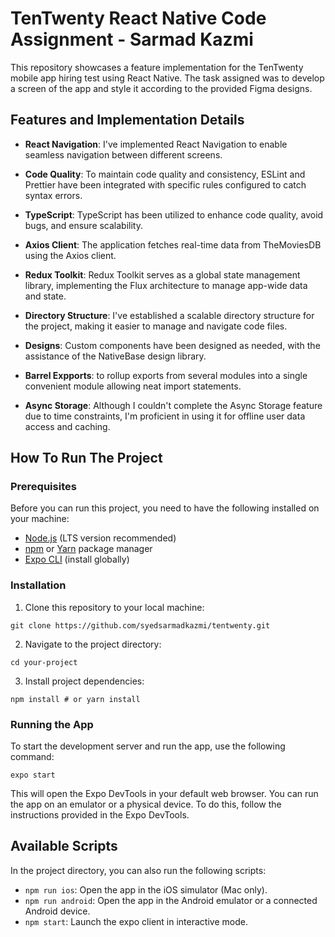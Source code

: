 # TenTwenty React Native Code Assignment - Sarmad Kazmi

This repository showcases a feature implementation for the TenTwenty mobile app hiring test using React Native. The task assigned was to develop a screen of the app and style it according to the provided Figma designs.


## Features and Implementation Details

-   **React Navigation**: I've implemented React Navigation to enable seamless navigation between different screens.

-   **Code Quality**: To maintain code quality and consistency, ESLint and Prettier have been integrated with specific rules configured to catch syntax errors.

-   **TypeScript**: TypeScript has been utilized to enhance code quality, avoid bugs, and ensure scalability.

-   **Axios Client**: The application fetches real-time data from TheMoviesDB using the Axios client.

-   **Redux Toolkit**: Redux Toolkit serves as a global state management library, implementing the Flux architecture to manage app-wide data and state.

-   **Directory Structure**: I've established a scalable directory structure for the project, making it easier to manage and navigate code files.

-   **Designs**: Custom components have been designed as needed, with the assistance of the NativeBase design library.

-   **Barrel Expports**: to rollup exports from several modules into a single convenient module allowing neat import statements.

-   **Async Storage**: Although I couldn't complete the Async Storage feature due to time constraints, I'm proficient in using it for offline user data access and caching.


## How To Run The Project

### Prerequisites

Before you can run this project, you need to have the following installed on your machine:

-   [Node.js](https://nodejs.org/) (LTS version recommended)
-   [npm](https://www.npmjs.com/) or [Yarn](https://yarnpkg.com/) package manager
-   [Expo CLI](https://docs.expo.dev/get-started/installation/) (install globally)

### Installation

1. Clone this repository to your local machine:

```command
git clone https://github.com/syedsarmadkazmi/tentwenty.git
```
2. Navigate to the project directory:

```command
cd your-project
```

3. Install project dependencies:

```command
npm install # or yarn install
```

### Running the App

To start the development server and run the app, use the following command:


```command 
expo start
```

This will open the Expo DevTools in your default web browser. You can run the app on an emulator or a physical device. To do this, follow the instructions provided in the Expo DevTools.

## Available Scripts

In the project directory, you can also run the following scripts:

-   `npm run ios`: Open the app in the iOS simulator (Mac only).
-   `npm run android`: Open the app in the Android emulator or a connected Android device.
-   `npm start`: Launch the expo client in interactive mode.

